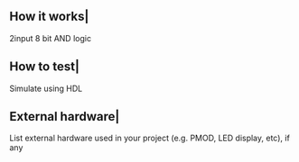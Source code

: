 <!---

This file is used to generate your project datasheet. Please fill in the information below and delete any unused
sections.

You can also include images in this folder and reference them in the markdown. Each image must be less than
512 kb in size, and the combined size of all images must be less than 1 MB.
-->

## How it works|

2input 8 bit AND logic

## How to test|

Simulate using HDL

## External hardware|

List external hardware used in your project (e.g. PMOD, LED display, etc), if any
